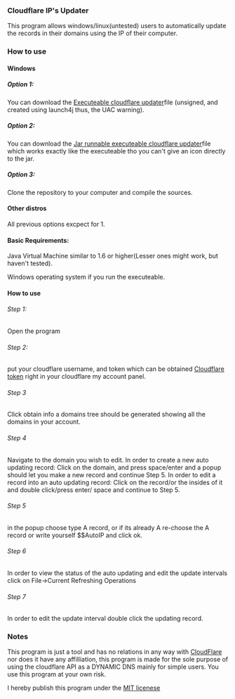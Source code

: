 
 <h3>
<a id="cloudflare-ips-updater" class="anchor" href="#cloudflare-ips-updater" aria-hidden="true"><span class="octicon octicon-link"></span></a>Cloudflare IP's Updater</h3>

<p>This program allows windows/linux(untested) users to automatically update the records in their domains 
using the IP of their computer.</p>

<h3>
<a id="how-to-use" class="anchor" href="#how-to-use" aria-hidden="true"><span class="octicon octicon-link"></span></a>How to use</h3>

<h4>
<a id="windows" class="anchor" href="#windows" aria-hidden="true"><span class="octicon octicon-link"></span></a>Windows</h4>

<h5>
<a id="option-1" class="anchor" href="#option-1" aria-hidden="true"><span class="octicon octicon-link"></span></a>Option 1:</h5>

<p>You can download the <a href="https://github.com/vasilevich/CloudflareUpdater/raw/master/bin/artifacts/Cloudflare_Updater_jar/CloudflareUpdater.exe">Executeable cloudflare updater</a>file (unsigned, and created using launch4j thus, the UAC warning).</p>

<h5>
<a id="option-2" class="anchor" href="#option-2" aria-hidden="true"><span class="octicon octicon-link"></span></a>Option 2:</h5>

<p>You can download the <a href="https://github.com/vasilevich/CloudflareUpdater/raw/master/bin/artifacts/Cloudflare_Updater_jar/Cloudflare%20Updater.jar">Jar runnable executeable cloudflare updater</a>file which works exactly like the executeable tho you can't give an icon directly to the jar.</p>

<h5>
<a id="option-3" class="anchor" href="#option-3" aria-hidden="true"><span class="octicon octicon-link"></span></a>Option 3:</h5>

<p>Clone the repository to your computer and compile the sources.</p>

<h4>
<a id="other-distros" class="anchor" href="#other-distros" aria-hidden="true"><span class="octicon octicon-link"></span></a>Other distros</h4>

<p>All previous options excpect for 1.</p>

<h4>
<a id="basic-requirements" class="anchor" href="#basic-requirements" aria-hidden="true"><span class="octicon octicon-link"></span></a>Basic Requirements:</h4>


<a id="java-virtual-machine-similar-to-16-or-higherlesser-ones-might-work-but-havent-tested" class="anchor" href="#java-virtual-machine-similar-to-16-or-higherlesser-ones-might-work-but-havent-tested" aria-hidden="true"><span class="octicon octicon-link"></span></a>Java Virtual Machine similar to 1.6 or higher(Lesser ones might work, but haven't tested).


<a id="windows-operating-system-if-you-run-the-executeable" class="anchor" href="#windows-operating-system-if-you-run-the-executeable" aria-hidden="true"><span class="octicon octicon-link"></span></a>Windows operating system if you run the executeable.

<h4 id="help">
<a id="how-to-use-1" class="anchor" href="#how-to-use-1" aria-hidden="true"><span class="octicon octicon-link"></span></a>How to use</h4>

<h6>
<a id="step-1" class="anchor" href="#step-1" aria-hidden="true"><span class="octicon octicon-link"></span></a>Step 1:</h6>

<p>Open the program</p>

<h6>
<a id="step-2" class="anchor" href="#step-2" aria-hidden="true"><span class="octicon octicon-link"></span></a>Step 2:</h6>

<p>put your cloudflare username, and token which can be obtained <a href="https://www.cloudflare.com/my-account">Cloudflare token</a>
right in your cloudflare my account panel.</p>

<h6>
<a id="step-3" class="anchor" href="#step-3" aria-hidden="true"><span class="octicon octicon-link"></span></a>Step 3</h6>

<p>Click obtain info a domains tree should be generated showing all the domains in your account.</p>

<h6>
<a id="step-4" class="anchor" href="#step-4" aria-hidden="true"><span class="octicon octicon-link"></span></a>Step 4</h6>

<p>Navigate to the domain you wish to edit.
In order to create a new auto updating record:
Click on the domain, and press space/enter and a popup should let you make a new record and continue Step 5.
In order to edit a record into an auto updating record:
Click on the record/or the insides of it and double click/press enter/ space and continue to Step 5.</p>

<h6>
<a id="step-5" class="anchor" href="#step-5" aria-hidden="true"><span class="octicon octicon-link"></span></a>Step 5</h6>

<p>in the popup choose type A record, or if its already A re-choose the A record or write yourself $$AutoIP and click ok.</p>

<h6>
<a id="step-6" class="anchor" href="#step-6" aria-hidden="true"><span class="octicon octicon-link"></span></a>Step 6</h6>

<p>In order to view the status of the auto updating and edit the update intervals click on File-&gt;Current Refreshing Operations</p>

<h6>
<a id="step-7" class="anchor" href="#step-7" aria-hidden="true"><span class="octicon octicon-link"></span></a>Step 7</h6>

<p>In order to edit the update interval double click the updating record.</p>

<h3 id="about">
<a id="notes" class="anchor" href="#notes" aria-hidden="true"><span class="octicon octicon-link"></span></a>Notes</h3>

<p>This program is just a tool and has no relations in any way with <a href="http://cloudflare.com">CloudFlare</a> nor does it have any affilliation, this program is made for the sole purpose of using the cloudflare API as a DYNAMIC DNS mainly for simple users.
You use this program at your own risk.</p>

I hereby publish this program under the <a href="https://github.com/vasilevich/CloudflareUpdater/blob/master/LICENSE">MIT licenese</a>

